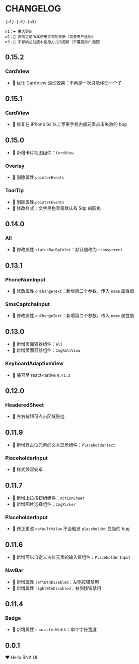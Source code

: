 # CHANGELOG

```
{n1}.{n2}.{n3}

n1：❤️ 重大更新
n2：💛 影响之前版本使用方式的更新（需要用户适配）
n3：💚 不影响之前版本使用方式的更新（不需要用户适配）
```

## 0.15.2

### CardView

- 💛 优化 CardView 滚动效果：不再是一次只能移动一个了

## 0.15.1

### CardView

- 💛 修复在 iPhone 6s 以上苹果手机内部元素点击失效的 bug

## 0.15.0

- 💚 新增卡片视图组件：`CardView`

### Overlay

- 💛 删除属性 `pointerEvents`

### ToolTip

- 💛 删除属性 `pointerEvents`
- 💚 修改样式：文字黑色背景默认有 5dp 的圆角

## 0.14.0

### All

- 💚 修改属性 `statusBarBgColor`：默认值改为 `transparent`

## 0.13.1

### PhoneNumInput

- 💚 修改属性 `onChangeText`：新增第二个参数，传入 `name` 属性值

### SmsCaptchaInput

- 💚 修改属性 `onChangeText`：新增第二个参数，传入 `name` 属性值

## 0.13.0

- 💚 新增页面容器组件：`All`
- 💚 新增页面容器组件：`ImgRollView`

### KeyboardAdaptiveView

- 💛 兼容至 react-native `0.41.2`

## 0.12.0

### HeaderedSheet

- 💛 左右按钮可点击区域贴边

## 0.11.9

- 💚 新增有占位元素的文本显示组件：`PlaceholderText`

### PlaceholderInput

- 💚 样式兼容安卓

## 0.11.7

- 💚 新增上拉按钮组组件：`ActionSheet`
- 💚 新增图片选择组件：`ImgPicker`

### PlaceholderInput

- 💚 修正更改 `defaultValue` 不会触发 `placeholder` 显隐的 bug

## 0.11.6

- 💚 新增可以自定义占位元素的输入框组件：`PlaceholderInput`

### NavBar

- 💚 新增属性 `leftBtnDisabled`：左侧按钮禁用
- 💚 新增属性 `rightBtnDisabled`：右侧按钮禁用

## 0.11.4

### Badge

- 💚 新增属性 `characterWidth`：单个字符宽度

## 0.0.1

❤️ Hello RNX UI.

